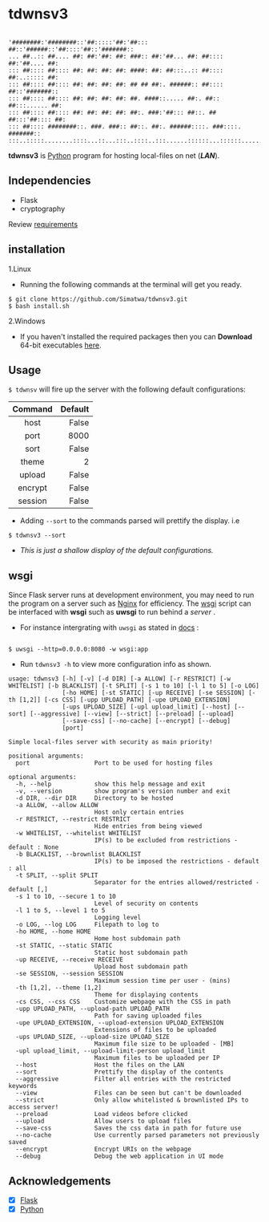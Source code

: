 # tdwnsv3 #

```

'########:'########::'##:::::'##:'##::: ##::'######::'##::::'##::'#######::
... ##..:: ##.... ##: ##:'##: ##: ###:: ##:'##... ##: ##:::: ##:'##.... ##:
::: ##:::: ##:::: ##: ##: ##: ##: ####: ##: ##:::..:: ##:::: ##:..::::: ##:
::: ##:::: ##:::: ##: ##: ##: ##: ## ## ##:. ######:: ##:::: ##::'#######::
::: ##:::: ##:::: ##: ##: ##: ##: ##. ####::..... ##:. ##:: ##:::...... ##:
::: ##:::: ##:::: ##: ##: ##: ##: ##:. ###:'##::: ##::. ## ##:::'##:::: ##:
::: ##:::: ########::. ###. ###:: ##::. ##:. ######::::. ###::::. #######::
:::..:::::........::::...::...:::..::::..:::......::::::...::::::.......:::

```

**tdwnsv3** is [Python](https://python.org) program for hosting local-files on net (***LAN***).


## Independencies  ##

* Flask
* cryptography

Review [requirements](requirements.txt)

## installation ##
 
1.Linux 

- Running the following commands at the terminal will get you ready.

```
$ git clone https://github.com/Simatwa/tdwnsv3.git
$ bash install.sh

```

2.Windows
- If you haven't installed the required packages then you can 
**Download** 64-bit executables [here](#).


## Usage ##

`$ tdwnsv` will fire up the server with the following default configurations:

<table style='text-align:center;'>
<thead>
<tr><th>Command  </th><th style="text-align: right;">  Default</th></tr>
</thead>
<tbody>
<tr><td>host     </td><td style="text-align: right;">    False</td></tr>
<tr><td>port     </td><td style="text-align: right;">     8000</td></tr>
<tr><td>sort     </td><td style="text-align: right;">    False</td></tr>
<tr><td>theme    </td><td style="text-align: right;">        2</td></tr>
<tr><td>upload   </td><td style="text-align: right;">    False</td></tr>
<tr><td>encrypt  </td><td style="text-align: right;">    False</td></tr>
<tr><td>session  </td><td style="text-align: right;">    False</td></tr>
</tbody>
</table>

- Adding ```--sort``` to the commands parsed  will prettify the display. i.e
 
 ```
 $ tdwnsv3 --sort 

 ```

* *This is just a shallow display of the default configurations.*

## wsgi ##

Since Flask server runs at development environment, you may need to run the program on a server such as [Nginx](https://nginx.org) for efficiency.
The [wsgi](wsgi.py) script can be interfaced with **wsgi** such as **uwsgi** to run behind a *server* .
 * For  instance intergrating with `uwsgi` as stated in [docs](https://uwsgi-docs.readthedocs.io/en/latest/WSGIquickstart.html) :
 
 ```

$ uwsgi --http=0.0.0.0:8080 -w wsgi:app

```

- Run  ```tdwnsv3 -h``` to view more configuration info as shown.

```
usage: tdwnsv3 [-h] [-v] [-d DIR] [-a ALLOW] [-r RESTRICT] [-w WHITELIST] [-b BLACKLIST] [-t SPLIT] [-s 1 to 10] [-l 1 to 5] [-o LOG]
               [-ho HOME] [-st STATIC] [-up RECEIVE] [-se SESSION] [-th [1,2]] [-cs CSS] [-upp UPLOAD_PATH] [-upe UPLOAD_EXTENSION]
               [-ups UPLOAD_SIZE] [-upl upload_limit] [--host] [--sort] [--aggressive] [--view] [--strict] [--preload] [--upload]
               [--save-css] [--no-cache] [--encrypt] [--debug]
               [port]

Simple local-files server with security as main priority!

positional arguments:
  port                  Port to be used for hosting files

optional arguments:
  -h, --help            show this help message and exit
  -v, --version         show program's version number and exit
  -d DIR, --dir DIR     Directory to be hosted
  -a ALLOW, --allow ALLOW
                        Host only certain entries
  -r RESTRICT, --restrict RESTRICT
                        Hide entries from being viewed
  -w WHITELIST, --whitelist WHITELIST
                        IP(s) to be excluded from restrictions - default : None
  -b BLACKLIST, --brownlist BLACKLIST
                        IP(s) to be imposed the restrictions - default : all
  -t SPLIT, --split SPLIT
                        Separator for the entries allowed/restricted - default [,]
  -s 1 to 10, --secure 1 to 10
                        Level of security on contents
  -l 1 to 5, --level 1 to 5
                        Logging level
  -o LOG, --log LOG     Filepath to log to
  -ho HOME, --home HOME
                        Home host subdomain path
  -st STATIC, --static STATIC
                        Static host subdomain path
  -up RECEIVE, --receive RECEIVE
                        Upload host subdomain path
  -se SESSION, --session SESSION
                        Maximum session time per user - (mins)
  -th [1,2], --theme [1,2]
                        Theme for displaying contents
  -cs CSS, --css CSS    Customize webpage with the CSS in path
  -upp UPLOAD_PATH, --upload-path UPLOAD_PATH
                        Path for saving uploaded files
  -upe UPLOAD_EXTENSION, --upload-extension UPLOAD_EXTENSION
                        Extensions of files to be uploaded
  -ups UPLOAD_SIZE, --upload-size UPLOAD_SIZE
                        Maximum file size to be uploaded - [MB]
  -upl upload_limit, --upload-limit-person upload_limit
                        Maximum files to be uploaded per IP
  --host                Host the files on the LAN
  --sort                Prettify the display of the contents
  --aggressive          Filter all entries with the restricted keywords
  --view                Files can be seen but can't be downloaded
  --strict              Only allow whitelisted & brownlisted IPs to access server!
  --preload             Load videos before clicked
  --upload              Allow users to upload files
  --save-css            Saves the css data in path for future use
  --no-cache            Use currently parsed parameters not previously saved
  --encrypt             Encrypt URIs on the webpage
  --debug               Debug the web application in UI mode

```


## Acknowledgements ##

* [x] [Flask](https://github.com/pallets/flask) 
* [x] [Python](https://python.org)